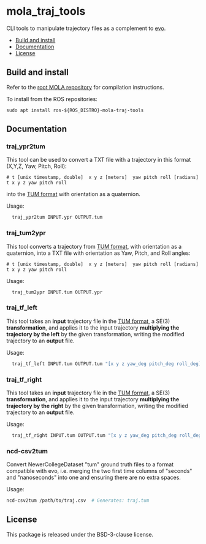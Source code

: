 # mola_traj_tools
CLI tools to manipulate trajectory files as a complement to [evo](https://github.com/MichaelGrupp/evo).

<!-- toc -->

- [Build and install](#build-and-install)
- [Documentation](#documentation)
- [License](#license)

<!-- tocstop -->

## Build and install
Refer to the [root MOLA repository](https://github.com/MOLAorg/mola) for compilation instructions.

To install from the ROS repositories:

    sudo apt install ros-${ROS_DISTRO}-mola-traj-tools

## Documentation

### traj_ypr2tum

This tool can be used to convert a TXT file with a trajectory in this format (X,Y,Z, Yaw, Pitch, Roll):

```
# t [unix timestamp, double]  x y z [meters]  yaw pitch roll [radians]
t x y z yaw pitch roll
```

into the [TUM format](https://github.com/MichaelGrupp/evo/wiki/Formats#tum---tum-rgb-d-dataset-trajectory-format) with orientation as a quaternion.

Usage:

```bash
  traj_ypr2tum INPUT.ypr OUTPUT.tum
```

### traj_tum2ypr

This tool converts a trajectory from [TUM format](https://github.com/MichaelGrupp/evo/wiki/Formats#tum---tum-rgb-d-dataset-trajectory-format),
with orientation as a quaternion, into a TXT file with orientation as Yaw, Pitch, and Roll angles:

```
# t [unix timestamp, double]  x y z [meters]  yaw pitch roll [radians]
t x y z yaw pitch roll
```

Usage:

```bash
  traj_tum2ypr INPUT.tum OUTPUT.ypr
```


### traj_tf_left

This tool takes an **input** trajectory file in the [TUM format](https://github.com/MichaelGrupp/evo/wiki/Formats#tum---tum-rgb-d-dataset-trajectory-format),
a SE(3) **transformation**, and applies it to the input trajectory **multiplying the trajectory by the left** by the given transformation, writing the modified trajectory to an **output** file.

Usage:

```bash
  traj_tf_left INPUT.tum OUTPUT.tum "[x y z yaw_deg pitch_deg roll_deg]"
```

### traj_tf_right

This tool takes an **input** trajectory file in the [TUM format](https://github.com/MichaelGrupp/evo/wiki/Formats#tum---tum-rgb-d-dataset-trajectory-format),
a SE(3) **transformation**, and applies it to the input trajectory **multiplying the trajectory by the right** by the given transformation, writing the modified trajectory to an **output** file.

Usage:

```bash
  traj_tf_right INPUT.tum OUTPUT.tum "[x y z yaw_deg pitch_deg roll_deg]"
```

### ncd-csv2tum

Convert NewerCollegeDataset "tum" ground truth files to a format compatible with evo, i.e. merging the two first time columns of "seconds" and "nanoseconds" into one
and ensuring there are no extra spaces.

Usage: 

```bash
ncd-csv2tum /path/to/traj.csv  # Generates: traj.tum
```

## License
This package is released under the BSD-3-clause license.
